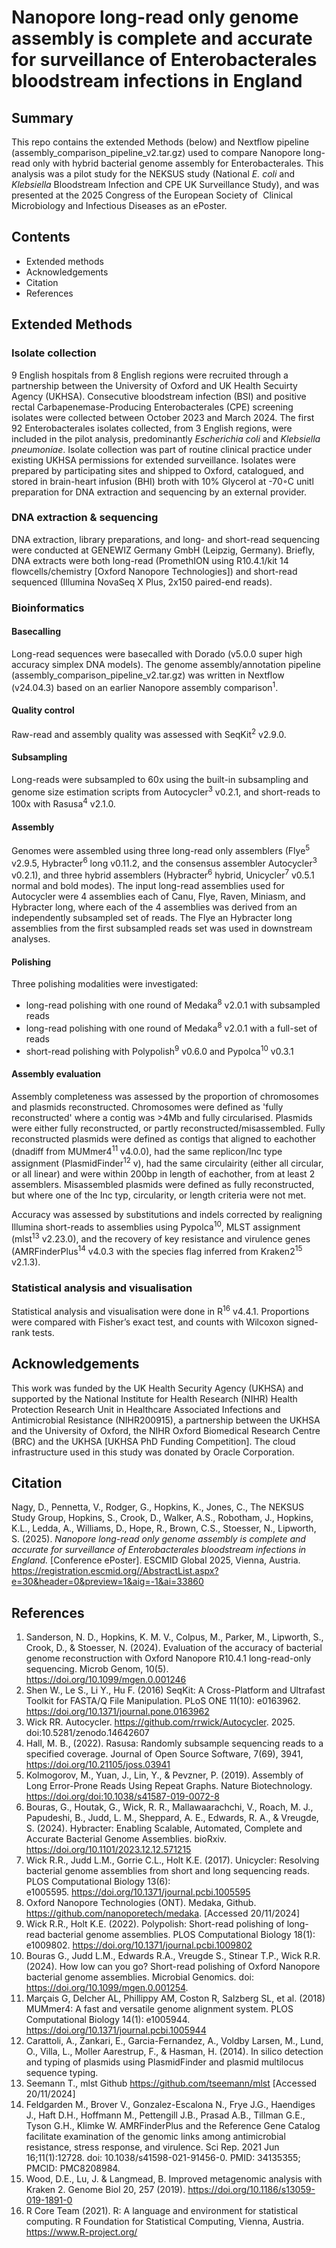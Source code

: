 # Nanopore long-read only genome assembly is complete and accurate for surveillance of Enterobacterales bloodstream infections in England

## Summary 

This repo contains the extended Methods (below) and Nextflow pipeline (assembly_comparison_pipeline_v2.tar.gz) used to compare Nanopore long-read only with hybrid bacterial genome assembly for Enterobacterales. This analysis was a pilot study for the NEKSUS study (National *E. coli* and *Klebsiella* Bloodstream Infection and CPE UK Surveillance Study), and was presented at the 2025 Congress of the European Society of  Clinical Microbiology and Infectious Diseases as an ePoster. 


## Contents
- Extended methods
- Acknowledgements
- Citation
- References
 
## Extended Methods
### Isolate collection
9 English hospitals from 8 English regions were recruited through a partnership between the University of Oxford and UK Health Secuirty Agency (UKHSA). Consecutive bloodstream infection (BSI) and positive rectal Carbapenemase-Producing Enterobacterales (CPE) screening isolates were collected between October 2023 and March 2024. The first 92 Enterobacterales isolates collected, from 3 English regions, were included in the pilot analysis, predominantly *Escherichia coli* and *Klebsiella pneumoniae*. Isolate collection was part of routine clinical practice under existing UKHSA permissions for extended surveillance. Isolates were prepared by participating sites and shipped to Oxford, catalogued, and stored in brain-heart infusion (BHI) broth with 10% Glycerol at -70◦C unitl preparation for DNA extraction and sequencing by an external provider. 

### DNA extraction & sequencing
DNA extraction, library preparations, and long- and short-read sequencing were conducted at GENEWIZ Germany GmbH (Leipzig, Germany). Briefly, DNA extracts were both long-read (PromethION using R10.4.1/kit 14 flowcells/chemistry [Oxford Nanopore Technologies]) and short-read sequenced (Illumina NovaSeq X Plus, 2x150 paired-end reads). 

### Bioinformatics 
#### Basecalling
Long-read sequences were basecalled with Dorado (v5.0.0 super high accuracy simplex DNA models). The genome assembly/annotation pipeline (assembly_comparison_pipeline_v2.tar.gz) was written in Nextflow (v24.04.3) based on an earlier Nanopore assembly comparison<sup>1</sup>. 
#### Quality control
Raw-read and assembly quality was assessed with SeqKit<sup>2</sup> v2.9.0.
#### Subsampling
Long-reads were subsampled to 60x using the built-in subsampling and genome size estimation scripts from Autocycler<sup>3</sup> v0.2.1, and short-reads to 100x with Rasusa<sup>4</sup> v2.1.0. 
#### Assembly
Genomes were assembled using three long-read only assemblers (Flye<sup>5</sup> v2.9.5, Hybracter<sup>6</sup> long v0.11.2, and the consensus assembler Autocycler<sup>3</sup> v0.2.1), and three hybrid assemblers (Hybracter<sup>6</sup> hybrid, Unicycler<sup>7</sup> v0.5.1 normal and bold modes). The input long-read assemblies used for Autocycler were 4 assemblies each of Canu, Flye, Raven, Miniasm, and Hybracter long, where each of the 4 assemblies was derived from an independently subsampled set of reads. The Flye an Hybracter long assemblies from the first subsampled reads set was used in downstream analyses.
#### Polishing
Three polishing modalities were investigated:
- long-read polishing with one round of Medaka<sup>8</sup> v2.0.1 with subsampled reads
- long-read polishing with one round of Medaka<sup>8</sup> v2.0.1 with a full-set of reads
- short-read polishing with Polypolish<sup>9</sup> v0.6.0 and Pypolca<sup>10</sup> v0.3.1 
#### Assembly evaluation
Assembly completeness was assessed by the proportion of chromosomes and plasmids reconstructed. Chromosomes were defined as 'fully reconstructed' where a contig was >4Mb and fully circularised. Plasmids were either fully reconstructed, or partly reconstructed/misassembled. Fully reconstructed plasmids were defined as contigs that aligned to eachother (dnadiff from MUMmer4<sup>11</sup> v4.0.0), had the same replicon/Inc type assignment (PlasmidFinder<sup>12</sup> v), had the same circulairity (either all circular, or all linear) and were within 200bp in length of eachother, from at least 2 assemblers. Misassembled plasmids were defined as fully reconstructed, but where one of the Inc typ, circularity, or length criteria were not met. 

Accuracy was assessed by substitutions and indels corrected by realigning Illumina short-reads to assemblies using Pypolca<sup>10</sup>, MLST assignment (mlst<sup>13</sup> v2.23.0), and the recovery of key resistance and virulence genes (AMRFinderPlus<sup>14</sup> v4.0.3 with the species flag inferred from Kraken2<sup>15</sup> v2.1.3).   
  
### Statistical analysis and visualisation
Statistical analysis and visualisation were done in R<sup>16</sup> v4.4.1. Proportions were compared with Fisher’s exact test, and counts with Wilcoxon signed-rank tests.


## Acknowledgements

This work was funded by the UK Health Security Agency (UKHSA) and supported by the National Institute for Health Research (NIHR) Health Protection Research Unit in Healthcare Associated Infections and Antimicrobial Resistance (NIHR200915), a partnership between the UKHSA and the University of Oxford, the NIHR Oxford Biomedical Research Centre (BRC) and the UKHSA [UKHSA PhD Funding Competition]. The cloud infrastructure used in this study was donated by Oracle Corporation.


## Citation

Nagy, D., Pennetta, V., Rodger, G., Hopkins, K., Jones, C., The NEKSUS Study Group, Hopkins, S., Crook, D., Walker, A.S., Robotham, J., Hopkins, K.L., Ledda, A., Williams, D., Hope, R., Brown, C.S., Stoesser, N., Lipworth, S. (2025). *Nanopore long-read only genome assembly is complete and accurate for surveillance of Enterobacterales bloodstream infections in England.* [Conference ePoster]. ESCMID Global 2025, Vienna, Austria. https://registration.escmid.org//AbstractList.aspx?e=30&header=0&preview=1&aig=-1&ai=33860 

## References

1. Sanderson, N. D., Hopkins, K. M. V., Colpus, M., Parker, M., Lipworth, S., Crook, D., & Stoesser, N. (2024). Evaluation of the accuracy of bacterial genome reconstruction with Oxford Nanopore R10.4.1 long-read-only sequencing. Microb Genom, 10(5). https://doi.org/10.1099/mgen.0.001246
2. Shen W., Le S., Li Y., Hu F. (2016) SeqKit: A Cross-Platform and Ultrafast Toolkit for FASTA/Q File Manipulation. PLoS ONE 11(10): e0163962. https://doi.org/10.1371/journal.pone.0163962
3. Wick RR. Autocycler. https://github.com/rrwick/Autocycler. 2025. doi:10.5281/zenodo.14642607
4. Hall, M. B., (2022). Rasusa: Randomly subsample sequencing reads to a specified coverage. Journal of Open Source Software, 7(69), 3941, https://doi.org/10.21105/joss.03941
5. Kolmogorov, M., Yuan, J., Lin, Y., & Pevzner, P. (2019). Assembly of Long Error-Prone Reads Using Repeat Graphs. Nature Biotechnology. https://doi.org/doi:10.1038/s41587-019-0072-8 
6. Bouras, G., Houtak, G., Wick, R. R., Mallawaarachchi, V., Roach, M. J., Papudeshi, B., Judd, L. M., Sheppard, A. E., Edwards, R. A., & Vreugde, S. (2024). Hybracter: Enabling Scalable, Automated, Complete and Accurate Bacterial Genome Assemblies. bioRxiv. https://doi.org/10.1101/2023.12.12.571215 
7. Wick R.R., Judd L.M., Gorrie C.L., Holt K.E. (2017). Unicycler: Resolving bacterial genome assemblies from short and long sequencing reads. PLOS Computational Biology 13(6): e1005595. https://doi.org/10.1371/journal.pcbi.1005595 
8. Oxford Nanopore Technologies (ONT). Medaka, Github. https://github.com/nanoporetech/medaka. [Accessed 20/11/2024]
9. Wick R.R., Holt K.E. (2022). Polypolish: Short-read polishing of long-read bacterial genome assemblies. PLOS Computational Biology 18(1): e1009802. https://doi.org/10.1371/journal.pcbi.1009802
10. Bouras G., Judd L.M., Edwards R.A., Vreugde S., Stinear T.P., Wick R.R. (2024). How low can you go? Short-read polishing of Oxford Nanopore bacterial genome assemblies. Microbial Genomics. doi: https://doi.org/10.1099/mgen.0.001254.
11. Marçais G, Delcher AL, Phillippy AM, Coston R, Salzberg SL, et al. (2018) MUMmer4: A fast and versatile genome alignment system. PLOS Computational Biology 14(1): e1005944. https://doi.org/10.1371/journal.pcbi.1005944
12. Carattoli, A., Zankari, E., Garcia-Fernandez, A., Voldby Larsen, M., Lund, O., Villa, L., Moller Aarestrup, F., & Hasman, H. (2014). In silico detection and typing of plasmids using PlasmidFinder and plasmid multilocus sequence typing. 
13. Seemann T., mlst Github https://github.com/tseemann/mlst [Accessed 20/11/2024]
14. Feldgarden M., Brover V., Gonzalez-Escalona N., Frye J.G., Haendiges J., Haft D.H., Hoffmann M., Pettengill J.B., Prasad A.B., Tillman G.E., Tyson G.H., Klimke W. AMRFinderPlus and the Reference Gene Catalog facilitate examination of the genomic links among antimicrobial resistance, stress response, and virulence. Sci Rep. 2021 Jun 16;11(1):12728. doi: 10.1038/s41598-021-91456-0. PMID: 34135355; PMCID: PMC8208984.
15. Wood, D.E., Lu, J. & Langmead, B. Improved metagenomic analysis with Kraken 2. Genome Biol 20, 257 (2019). https://doi.org/10.1186/s13059-019-1891-0
16. R Core Team (2021). R: A language and environment for statistical computing. R Foundation for Statistical Computing, Vienna, Austria. https://www.R-project.org/
